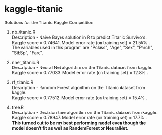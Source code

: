 # kaggle-titanic
Solutions for the Titanic Kaggle Competition

1. nb_titanic.R <br />
    Description - Naive Bayes solution in R to predict Titanic Survivors. <br />
    Kaggle score = 0.74641. Model error rate (on training set) = 21.55% . <br/>
    The variables used in this program are "Pclass", "Age", "Sex", "Parch", "SibSp", "Fare".

2. nnet_titanic.R <br />
    Description - Neural Net algorithm on the Titanic dataset from kaggle. <br />
    Kaggle score = 0.77033. Model error rate (on training set) = 12.8% . <br/>

3. rf_titanic.R <br />
    Description - Random Forest algorithm on the Titanic dataset from kaggle. <br />
    Kaggle score = 0.77512. Model error rate (on training set) = 15.4% . <br/>

4. tree.R <br />
    Description - Decision tree algorithm on the Titanic dataset from kaggle. <br />
    Kaggle score = 0.78947. Model error rate (on training set) = 17.7% . <br/>
    <b>This turned out to be my best performing model even though the model doesn't fit as well as RandomForest or NeuralNet.</b>
